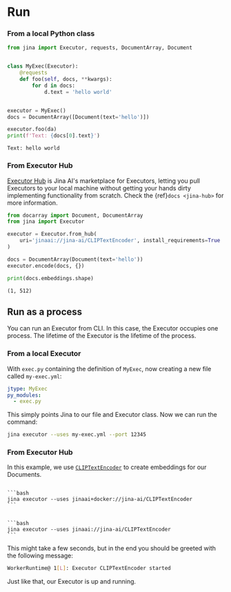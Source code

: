 # Run

### From a local Python class

```python
from jina import Executor, requests, DocumentArray, Document


class MyExec(Executor):
    @requests
    def foo(self, docs, **kwargs):
        for d in docs:
            d.text = 'hello world'


executor = MyExec()
docs = DocumentArray([Document(text='hello')])

executor.foo(da)
print(f'Text: {docs[0].text}')
```

```text
Text: hello world
```

### From Executor Hub

[Executor Hub](https://cloud.jina.ai/executors) is Jina AI's marketplace for Executors, letting you pull Executors to your local machine without getting your hands dirty implementing functionality from scratch. Check the {ref}`docs <jina-hub>` for more information.

```python
from docarray import Document, DocumentArray
from jina import Executor

executor = Executor.from_hub(
    uri='jinaai://jina-ai/CLIPTextEncoder', install_requirements=True
)

docs = DocumentArray(Document(text='hello'))
executor.encode(docs, {})

print(docs.embeddings.shape)
```
```text
(1, 512)
```

## Run as a process

You can run an Executor from CLI. In this case, the Executor occupies one process. The lifetime of the Executor is the lifetime of the process.

### From a local Executor

With `exec.py` containing the definition of `MyExec`, now creating a new file called `my-exec.yml`:

```yaml
jtype: MyExec
py_modules:
  - exec.py
```

This simply points Jina to our file and Executor class. Now we can run the command:

```bash
jina executor --uses my-exec.yml --port 12345
```

### From Executor Hub

In this example, we use [`CLIPTextEncoder`](https://cloud.jina.ai/executor/livtkbkg) to create embeddings for our Documents.

````{tab} With Docker

```bash
jina executor --uses jinaai+docker://jina-ai/CLIPTextEncoder
```

````

````{tab} Without Docker

```bash
jina executor --uses jinaai://jina-ai/CLIPTextEncoder
```

````

This might take a few seconds, but in the end you should be greeted with the
following message:

```bash
WorkerRuntime@ 1[L]: Executor CLIPTextEncoder started
```

Just like that, our Executor is up and running.
